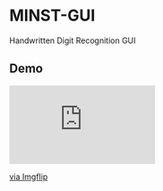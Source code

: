 # MINST-GUI
Handwritten Digit Recognition GUI

## Demo
<html>
<div style="width:260px;max-width:100%;"><div style="height:0;padding-bottom:53.85%;position:relative;"><iframe width="260" height="140" style="position:absolute;top:0;left:0;width:100%;height:100%;" frameBorder="0" src="https://imgflip.com/embed/4dkcda"></iframe></div><p><a href="https://imgflip.com/gif/4dkcda">via Imgflip</a></p></div>
  </html>
